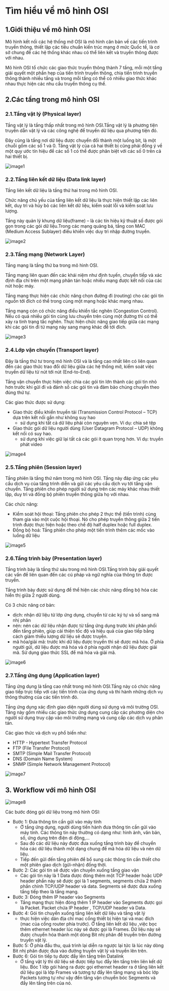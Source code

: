 # Tìm hiểu về mô hình OSI


##  1.Giới thiệu về mô hình OSI
 
Mô hình kết nối các hệ thống mở OSI là mô hình căn bản về các tiến trình truyền thông, thiết lập các tiêu chuẩn kiến trúc mạng ở mức Quốc tế, là cơ sở chung để các hệ thống khác nhau có thể liên kết và truyền thông được với nhau. 

Mô hình OSI tổ chức các giao thức truyền thông thành 7 tầng, mỗi một tầng giải quyết một phần hẹp của tiến trình truyền thông, chia tiến trình truyền thông thành nhiều tầng và trong mỗi tầng có thể có nhiều giao thức khác nhau thực hiện các nhu cầu truyền thông cụ thể.


## 2.Các tầng trong mô hình OSI

### 2.1.Tầng vật lý (Physical layer)

Tầng vật lý là tầng thấp nhất trong mô hình OSI.Tầng vật lý là phương tiện truyền dẫn vật lý và các công nghệ để truyền dữ liệu qua phương tiện đó.

Đây cũng là tầng nơi dữ liệu được chuyển đổi thành một luồng bit, là một chuỗi gồm các số 1 và 0. Tầng vật lý của cả hai thiết bị cũng phải đồng ý về một quy ước tín hiệu để các số 1 có thể được phân biệt với các số 0 trên cả hai thiết bị.

![image1](/HoangNH/2.TimhieuOSI/image/image1.png)

### 2.2.Tầng liên kết dữ liệu (Data link layer)

Tầng liên kết dữ liệu là tầng thứ hai trong mô hình OSI.

Chức năng chủ yếu của tầng liên kết dữ liệu là thực hiện thiết lập các liên kết, duy trì và hủy bỏ các liên kết dữ liệu, kiểm soát lỗi và kiểm soát lưu lượng.

Tầng này quản lý khung dữ liệu(frame) – là các tín hiệu kỹ thuật số được gói gọn trong các gói dữ liệu.Trong các mạng quảng bá, tầng con MAC (Medium Access Sublayer) điều khiển việc duy trì nhập đường truyền.

![image2](/HoangNH/2.TimhieuOSI/image/image2.png)
### 2.3.Tầng mạng (Network Layer)

Tầng mạng là tầng thứ ba trong mô hình OSI.

Tầng mạng liên quan đến các khái niệm như định tuyến, chuyển tiếp và xác định địa chỉ trên một mạng phân tán hoặc nhiều mạng được kết nối của các nút hoặc máy. 

Tầng mạng thực hiện các chức năng chọn đường đi (routing) cho các gói tin nguồn tới đích có thể trong cùng một mạng hoặc khác mạng nhau. 

Tầng mạng còn có chức năng điều khiển tắc nghẽn (Congestion Control). Nếu có quá nhiều gói tin cùng lưu chuyển trên cùng một đường thì có thể xảy ra tình trạng tắc nghẽn. Thực hiện chức năng giao tiếp giữa các mạng khi các gói tin đi từ mạng này sang mạng khác để tới đích.

![image3](/HoangNH/2.TimhieuOSI/image/image3.png)
### 2.4.Lớp vận chuyển (Transport layer)

Đây là tầng thứ tư trong mô hình OSI và là tầng cao nhất liên có liên quan đến các giao thức trao đổi dữ liệu giữa các hệ thống mở, kiểm soát việc truyền dữ liệu từ nút tới nút (End-to-End).

Tầng vận chuyển thực hiện việc chia các gói tin lớn thành các gói tin nhỏ hơn trước khi gửi đi và đánh số các gói tin và đảm bảo chúng chuyển theo đúng thứ tự.

Các giao thức được sử dụng:

- Giao thức điều khiển truyền tải (Transmission Control Protocol – TCP) dựa trên kết nối gần như không suy hao
  + sử dụng khi tất cả dữ liệu phải còn nguyên vẹn. Ví dụ: chia sẻ tệp
- Giao thức gói dữ liệu người dùng (User Datagram Protocol – UDP) không kết nối có suy hao.
  + sử dụng khi việc giữ lại tất cả các gói ít quan trọng hơn. Ví dụ: truyền phát video

![image4](/HoangNH/2.TimhieuOSI/image/image4.png)

### 2.5.Tầng phiên (Session layer)

Tầng phiên là tầng thứ năm trong mô hình OSI. Tầng này đáp ứng các yêu cầu dịch vụ của tầng trình diễn và gửi các yêu cầu dịch vụ tới tầng vận chuyển.
Tầng phiên cho phép người sử dụng trên các máy khác nhau thiết lập, duy trì và đồng bộ phiên truyền thông giữa họ với nhau.

Các chức năng: 

- Kiểm soát hội thoại: Tầng phiên cho phép 2 thực thể (tiến trình) cùng tham gia vào một cuộc hội thoại. Nó cho phép truyền thông giữa 2 tiến trình được thực hiện hoặc theo chế độ half duplex hoặc full duplex.
- Đồng bộ hoá: Tầng phiên cho phép một tiến trình thêm các mốc vào luồng dữ liệu

![image5](/HoangNH/2.TimhieuOSI/image/image5.png)

### 2.6.Tầng trình bày (Presentation layer)

Tầng trình bày là tầng thứ sáu trong mô hình OSI.Tầng trình bày giải quyết các vấn đề liên quan đến các cú pháp và ngữ nghĩa của thông tin được truyền.

Tầng trình bày được sử dụng để thể hiện các chức năng đồng bộ hóa các hiển thị giữa 2 người dùng.

Có 3 chức năng cơ bản:

- dịch: nhận dữ liệu từ lớp ứng dụng, chuyển từ các ký tự và số sang mã nhị phân
- nén: nén các dữ liệu nhận được từ tầng ứng dụng trước khi phân phối đến tầng phiên, giúp cải thiện tốc độ và hiệu quả của giao tiếp bằng cách giảm thiểu lượng dữ liệu sẽ được truyền.
- mã hóa/giải mã: trước khi dữ liệu được truyền thì sẽ được mã hóa. Ở phía người gửi, dữ liệu được mã hóa và ở phía người nhận dữ liệu được giải mã. Sử dụng giao thức SSL để mã hóa và giải mã.

![image6](/HoangNH/2.TimhieuOSI/image/image6.png)

### 2.7.Tầng ứng dụng (Application layer)
Tầng ứng dụng là tầng cao nhất trong mô hình OSI.Tầng này có chức năng giao tiếp trực tiếp với các tiến trình của ứng dụng và thi hành những dịch vụ thông thường của các tiến trình đó.

Tầng ứng dụng xác định giao diện người dùng sử dụng và môi trường OSI. Tầng này gồm nhiều các giao thức ứng dụng cung cấp các phương diện cho người sử dụng truy cập vào môi trường mạng và cung cấp các dịch vụ phân tán.

Các giao thức và dịch vụ phổ biến như:
- HTTP - Hypertext Transfer Protocol
- FTP (File Transfer Protocol)
- SMTP (Simple Mail Transfer Protocol)
- DNS (Domain Name System)
- SNMP (Simple Network Management Protocol)

![image7](/HoangNH/2.TimhieuOSI/image/image7.png)


## 3. Workflow với mô hình OSI

![image8](/HoangNH/2.TimhieuOSI/image/image8.avif)

Các bước đóng gói dữ liệu trong mô hình OSI:
- Bước 1: Đưa thông tin cần gửi vào máy tính
  - Ở tầng ứng dụng, người dùng tiến hành đưa thông tin cần gửi vào máy tính. Các thông tin này thường có dạng như: hình ảnh, văn bản, số, ứng dụng trên điện di động,...
  - Sau đó các dữ liệu này được đưa xuống tầng trình bày để chuyển hóa các dữ liệu thành một dạng chung để mã hóa dữ liệu và nén dữ liệu.
  - Tiếp đến gửi đến tầng phiên để bổ sung các thông tin cần thiết cho một phiên giao dịch (gửi-nhận) đồng thời.
- Bước 2: Các gói tin sẽ được vận chuyển xuống tầng giao vận
  - Các gói tin này là 1 Data được đóng thêm một TCP header hoặc UDP header phần này sẽ được gọi là 1 segments, segments chứa 2 thành phần chính TCP/UDP header và data. Segments sẽ được đưa xuống tầng tiếp theo là tầng mạng.
- Bước 3: Đóng thêm IP header vào Segments
  - Tầng mạng thực hiện đóng thêm 1 IP header vào Segments được gọi là Packet. Packet chứa IP header , TCP/UDP header và Data.
- Bước 4: Gói tin chuyển xuống tầng liên kết dữ liệu và tầng vật lý
  - thực hiện việc dán địa chỉ mac cổng thiết bị hiện tại và mac đích (mac của cổng router phía trước). Ở tầng liên kết dữ liệu ,việc bọc thêm ethernet header lúc này sẽ được gọi là Frames. Dữ liệu này sẽ được chuyển hóa thành một dòng Bit nhị phân để truyền trên đường truyền vật lý.
- Bước 5: Ở phía đầu thu, quá trình lại diễn ra ngược lại tức là lúc này dòng Bit nhị phân được đưa vào đường truyền vật lý và truyền lên trên.
- Bước 6: Gói tin tiếp tụ được đẩy lên tầng trên Datalink
  - Ở tầng vật lý thì dữ liệu sẽ được tiếp tục đẩy lên tầng trên liên kết dữ liệu. Bóc 1 lớp gói hàng ra được gọi ethernet header ra ở tầng liên kết dữ liệu gọi là lớp Frames và tương tự đẩy lên tầng mạng và bóc lớp Packets tương tự như vậy đến tầng vận chuyển bóc Segments và đẩy lên tầng trên của nó.



